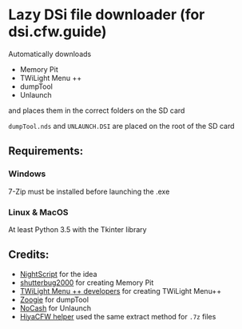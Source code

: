 # Lazy DSi file downloader (for dsi.cfw.guide)

Automatically downloads 
- Memory Pit
- TWiLight Menu ++
- dumpTool
- Unlaunch

and places them in the correct folders on the SD card

`dumpTool.nds` and `UNLAUNCH.DSI` are placed on the root of the SD card


## Requirements:

### Windows

7-Zip must be installed before launching the .exe

### Linux & MacOS

At least Python 3.5 with the Tkinter library


## Credits:
- [NightScript](https://github.com/NightYoshi370) for the idea 
- [shutterbug2000](https://gbatemp.net/members/shutterbug2000.354863/) for creating Memory Pit
- [TWiLight Menu ++ developers](https://github.com/DS-Homebrew/TWiLightMenu) for creating TWiLight Menu++
- [Zoogie](https://github.com/zoogie/dumpTool) for dumpTool
- [NoCash](https://problemkaputt.de/) for Unlaunch
- [HiyaCFW helper](https://github.com/mondul/HiyaCFW-Helper) used the same extract method for `.7z` files
